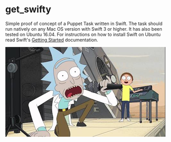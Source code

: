 
# get_swifty

Simple proof of concept of a Puppet Task written in Swift. The task should run natively on any Mac OS version with Swift 3 or higher. It has also been tested on Ubuntu 16.04. For instructions on how to install Swift on Ubuntu read Swift's [Getting Started](https://swift.org/getting-started/#installing-swift) documentation.

![screenshot](https://github.com/maju6406/get_swifty/raw/master/schwifty.jpg)  
